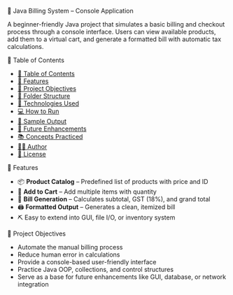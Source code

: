  🧾 Java Billing System – Console Application

A beginner-friendly Java project that simulates a basic billing and checkout process through a console interface. Users can view available products, add them to a virtual cart, and generate a formatted bill with automatic tax calculations.

📌 Table of Contents

- [📌 Table of Contents](#-table-of-contents)
- [🚀 Features](#-features)
- [🎯 Project Objectives](#-project-objectives)
- [📁 Folder Structure](#-folder-structure)
- [🧱 Technologies Used](#-technologies-used)
- [💻 How to Run](#-how-to-run)
- [📸 Sample Output](#-sample-output)
- [🔄 Future Enhancements](#-future-enhancements)
- [📚 Concepts Practiced](#-concepts-practiced)
- [🧑‍💻 Author](#-author)
- [📃 License](#-license)


 🚀 Features

- 📦 **Product Catalog** – Predefined list of products with price and ID
- 🛒 **Add to Cart** – Add multiple items with quantity
- 🧮 **Bill Generation** – Calculates subtotal, GST (18%), and grand total
- 🖨️ **Formatted Output** – Generates a clean, itemized bill
- ⛏️ Easy to extend into GUI, file I/O, or inventory system

🎯 Project Objectives

- Automate the manual billing process
- Reduce human error in calculations
- Provide a console-based user-friendly interface
- Practice Java OOP, collections, and control structures
- Serve as a base for future enhancements like GUI, database, or network integration




